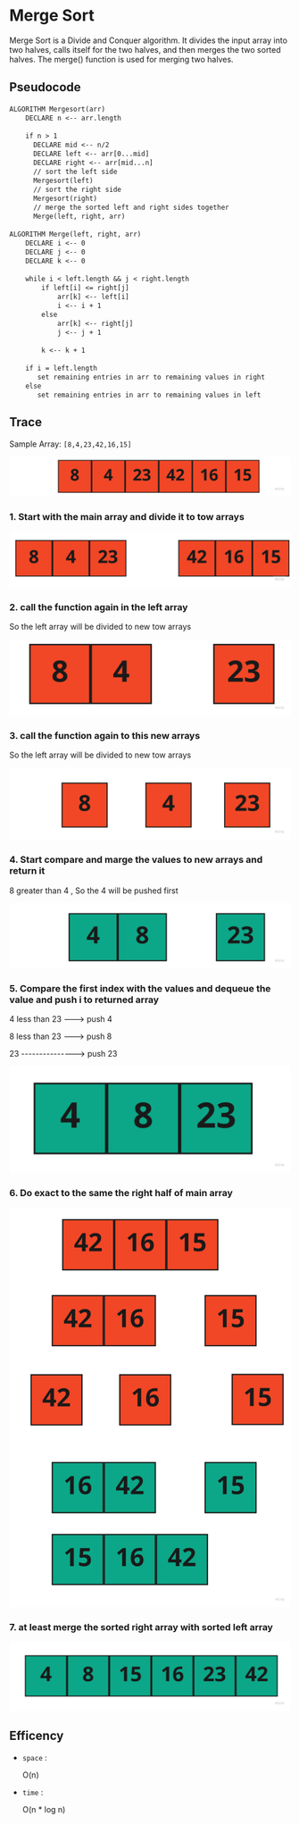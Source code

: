 # Merge Sort

Merge Sort is a Divide and Conquer algorithm. It divides the input array into two halves, calls itself for the two halves, and then merges the two sorted halves. The merge() function is used for merging two halves. 
## Pseudocode
```
ALGORITHM Mergesort(arr)
    DECLARE n <-- arr.length
           
    if n > 1
      DECLARE mid <-- n/2
      DECLARE left <-- arr[0...mid]
      DECLARE right <-- arr[mid...n]
      // sort the left side
      Mergesort(left)
      // sort the right side
      Mergesort(right)
      // merge the sorted left and right sides together
      Merge(left, right, arr)

ALGORITHM Merge(left, right, arr)
    DECLARE i <-- 0
    DECLARE j <-- 0
    DECLARE k <-- 0

    while i < left.length && j < right.length
        if left[i] <= right[j]
            arr[k] <-- left[i]
            i <-- i + 1
        else
            arr[k] <-- right[j]
            j <-- j + 1
            
        k <-- k + 1

    if i = left.length
       set remaining entries in arr to remaining values in right
    else
       set remaining entries in arr to remaining values in left
```
## Trace
Sample Array: `[8,4,23,42,16,15]`



![linked list whiteboard](../../../assest/mergeTrace/1.jpg)

### 1. Start with the main array and divide it  to tow arrays 

![linked list whiteboard](../../../assest/mergeTrace/2.jpg)

### 2. call the function again in the left array 

So the left array will be divided to  new tow arrays

![linked list whiteboard](../../../assest/mergeTrace/3.jpg)

### 3. call the function again to this new arrays 

So the left array will be divided to  new tow arrays

![linked list whiteboard](../../../assest/mergeTrace/4.jpg)

### 4. Start compare and marge the values to new arrays and return it 

8 greater than 4 , So the 4 will be pushed first

![linked list whiteboard](../../../assest/mergeTrace/5.jpg)

### 5. Compare the first index with the values and dequeue the value and push i to returned array 

4 less than 23 ---> push   4

8 less than 23 ---> push   8

23  ---------------> push    23

![linked list whiteboard](../../../assest/mergeTrace/6.jpg)
### 6. Do exact to the same the right half of main array
![linked list whiteboard](../../../assest/mergeTrace/7.jpg)
### 7. at least merge the sorted right array with sorted left array
![linked list whiteboard](../../../assest/mergeTrace/8.jpg)
## Efficency
* `space` : 

    O(n)

* `time` : 

    O(n * log n)
